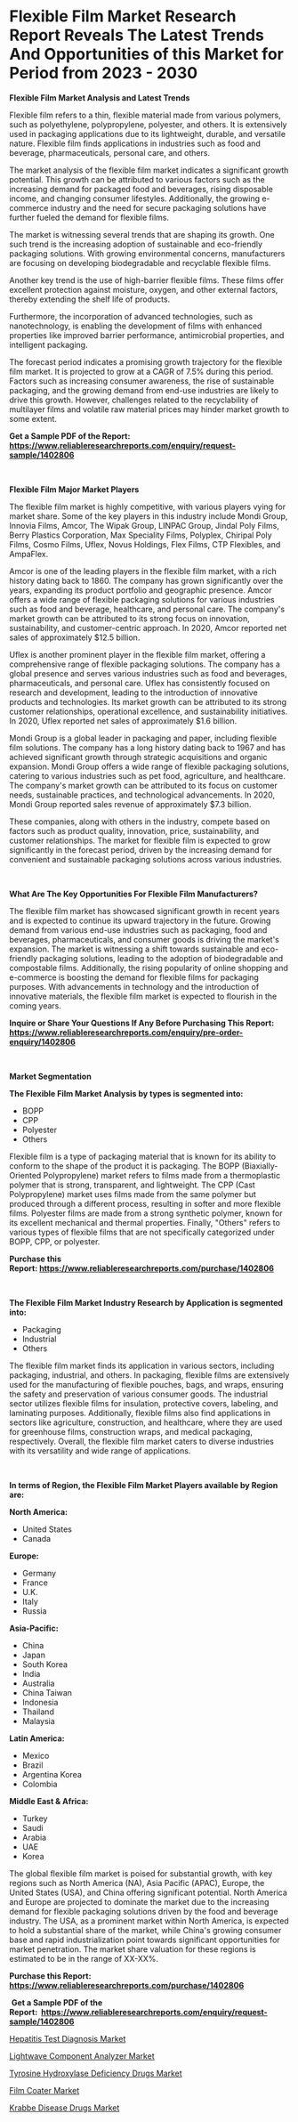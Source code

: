 <p><h1>Flexible Film Market Research Report Reveals The Latest Trends And Opportunities of this Market for Period from 2023 - 2030</h1></p><p><strong>Flexible Film Market Analysis and Latest Trends</strong></p>
<p><p>Flexible film refers to a thin, flexible material made from various polymers, such as polyethylene, polypropylene, polyester, and others. It is extensively used in packaging applications due to its lightweight, durable, and versatile nature. Flexible film finds applications in industries such as food and beverage, pharmaceuticals, personal care, and others.</p><p>The market analysis of the flexible film market indicates a significant growth potential. This growth can be attributed to various factors such as the increasing demand for packaged food and beverages, rising disposable income, and changing consumer lifestyles. Additionally, the growing e-commerce industry and the need for secure packaging solutions have further fueled the demand for flexible films.</p><p>The market is witnessing several trends that are shaping its growth. One such trend is the increasing adoption of sustainable and eco-friendly packaging solutions. With growing environmental concerns, manufacturers are focusing on developing biodegradable and recyclable flexible films.</p><p>Another key trend is the use of high-barrier flexible films. These films offer excellent protection against moisture, oxygen, and other external factors, thereby extending the shelf life of products.</p><p>Furthermore, the incorporation of advanced technologies, such as nanotechnology, is enabling the development of films with enhanced properties like improved barrier performance, antimicrobial properties, and intelligent packaging.</p><p>The forecast period indicates a promising growth trajectory for the flexible film market. It is projected to grow at a CAGR of 7.5% during this period. Factors such as increasing consumer awareness, the rise of sustainable packaging, and the growing demand from end-use industries are likely to drive this growth. However, challenges related to the recyclability of multilayer films and volatile raw material prices may hinder market growth to some extent.</p></p>
<p><strong>Get a Sample PDF of the Report:&nbsp; <a href="https://www.reliableresearchreports.com/enquiry/request-sample/1402806">https://www.reliableresearchreports.com/enquiry/request-sample/1402806</a></strong></p>
<p>&nbsp;</p>
<p><strong>Flexible Film Major Market Players</strong></p>
<p><p>The flexible film market is highly competitive, with various players vying for market share. Some of the key players in this industry include Mondi Group, Innovia Films, Amcor, The Wipak Group, LINPAC Group, Jindal Poly Films, Berry Plastics Corporation, Max Speciality Films, Polyplex, Chiripal Poly Films, Cosmo Films, Uflex, Novus Holdings, Flex Films, CTP Flexibles, and AmpaFlex.</p><p>Amcor is one of the leading players in the flexible film market, with a rich history dating back to 1860. The company has grown significantly over the years, expanding its product portfolio and geographic presence. Amcor offers a wide range of flexible packaging solutions for various industries such as food and beverage, healthcare, and personal care. The company's market growth can be attributed to its strong focus on innovation, sustainability, and customer-centric approach. In 2020, Amcor reported net sales of approximately $12.5 billion.</p><p>Uflex is another prominent player in the flexible film market, offering a comprehensive range of flexible packaging solutions. The company has a global presence and serves various industries such as food and beverages, pharmaceuticals, and personal care. Uflex has consistently focused on research and development, leading to the introduction of innovative products and technologies. Its market growth can be attributed to its strong customer relationships, operational excellence, and sustainability initiatives. In 2020, Uflex reported net sales of approximately $1.6 billion.</p><p>Mondi Group is a global leader in packaging and paper, including flexible film solutions. The company has a long history dating back to 1967 and has achieved significant growth through strategic acquisitions and organic expansion. Mondi Group offers a wide range of flexible packaging solutions, catering to various industries such as pet food, agriculture, and healthcare. The company's market growth can be attributed to its focus on customer needs, sustainable practices, and technological advancements. In 2020, Mondi Group reported sales revenue of approximately $7.3 billion.</p><p>These companies, along with others in the industry, compete based on factors such as product quality, innovation, price, sustainability, and customer relationships. The market for flexible film is expected to grow significantly in the forecast period, driven by the increasing demand for convenient and sustainable packaging solutions across various industries.</p></p>
<p>&nbsp;</p>
<p><strong>What Are The Key Opportunities For Flexible Film Manufacturers?</strong></p>
<p><p>The flexible film market has showcased significant growth in recent years and is expected to continue its upward trajectory in the future. Growing demand from various end-use industries such as packaging, food and beverages, pharmaceuticals, and consumer goods is driving the market's expansion. The market is witnessing a shift towards sustainable and eco-friendly packaging solutions, leading to the adoption of biodegradable and compostable films. Additionally, the rising popularity of online shopping and e-commerce is boosting the demand for flexible films for packaging purposes. With advancements in technology and the introduction of innovative materials, the flexible film market is expected to flourish in the coming years.</p></p>
<p><strong>Inquire or Share Your Questions If Any Before Purchasing This Report: <a href="https://www.reliableresearchreports.com/enquiry/pre-order-enquiry/1402806">https://www.reliableresearchreports.com/enquiry/pre-order-enquiry/1402806</a></strong></p>
<p>&nbsp;</p>
<p><strong>Market Segmentation</strong></p>
<p><strong>The Flexible Film Market Analysis by types is segmented into:</strong></p>
<p><ul><li>BOPP</li><li>CPP</li><li>Polyester</li><li>Others</li></ul></p>
<p><p>Flexible film is a type of packaging material that is known for its ability to conform to the shape of the product it is packaging. The BOPP (Biaxially-Oriented Polypropylene) market refers to films made from a thermoplastic polymer that is strong, transparent, and lightweight. The CPP (Cast Polypropylene) market uses films made from the same polymer but produced through a different process, resulting in softer and more flexible films. Polyester films are made from a strong synthetic polymer, known for its excellent mechanical and thermal properties. Finally, "Others" refers to various types of flexible films that are not specifically categorized under BOPP, CPP, or polyester.</p></p>
<p><strong>Purchase this Report:&nbsp;<a href="https://www.reliableresearchreports.com/purchase/1402806">https://www.reliableresearchreports.com/purchase/1402806</a></strong></p>
<p>&nbsp;</p>
<p><strong>The Flexible Film Market Industry Research by Application is segmented into:</strong></p>
<p><ul><li>Packaging</li><li>Industrial</li><li>Others</li></ul></p>
<p><p>The flexible film market finds its application in various sectors, including packaging, industrial, and others. In packaging, flexible films are extensively used for the manufacturing of flexible pouches, bags, and wraps, ensuring the safety and preservation of various consumer goods. The industrial sector utilizes flexible films for insulation, protective covers, labeling, and laminating purposes. Additionally, flexible films also find applications in sectors like agriculture, construction, and healthcare, where they are used for greenhouse films, construction wraps, and medical packaging, respectively. Overall, the flexible film market caters to diverse industries with its versatility and wide range of applications.</p></p>
<p>&nbsp;</p>
<p><strong>In terms of Region, the Flexible Film Market Players available by Region are:</strong></p>
<p>
    <p> <strong> North America: </strong>
        <ul>
            <li>United States</li>
            <li>Canada</li>
        </ul>
        </p> 
    <p> <strong> Europe: </strong>
        <ul>
            <li>Germany</li>
            <li>France</li>
            <li>U.K.</li>
            <li>Italy</li>
            <li>Russia</li>
        </ul>
        </p> 
    <p> <strong> Asia-Pacific: </strong>
        <ul>
            <li>China</li>
            <li>Japan</li>
            <li>South Korea</li>
            <li>India</li>
            <li>Australia</li>
            <li>China Taiwan</li>
            <li>Indonesia</li>
            <li>Thailand</li>
            <li>Malaysia</li>
        </ul>
        </p> 
    <p> <strong> Latin America: </strong>
        <ul>
            <li>Mexico</li>
            <li>Brazil</li>
            <li>Argentina Korea</li>
            <li>Colombia</li>
        </ul>
        </p> 
    <p> <strong> Middle East & Africa: </strong>
        <ul>
            <li>Turkey</li>
            <li>Saudi</li>
            <li>Arabia</li>
            <li>UAE</li>
            <li>Korea</li>
        </ul>
    </p>
    </p>
<p><p>The global flexible film market is poised for substantial growth, with key regions such as North America (NA), Asia Pacific (APAC), Europe, the United States (USA), and China offering significant potential. North America and Europe are projected to dominate the market due to the increasing demand for flexible packaging solutions driven by the food and beverage industry. The USA, as a prominent market within North America, is expected to hold a substantial share of the market, while China's growing consumer base and rapid industrialization point towards significant opportunities for market penetration. The market share valuation for these regions is estimated to be in the range of XX-XX%.</p></p>
<p><strong>Purchase this Report: <a href="https://www.reliableresearchreports.com/purchase/1402806">https://www.reliableresearchreports.com/purchase/1402806</a></strong></p>
<p>&nbsp;<strong>Get a Sample PDF of the Report:&nbsp;&nbsp;<a href="https://www.reliableresearchreports.com/enquiry/request-sample/1402806">https://www.reliableresearchreports.com/enquiry/request-sample/1402806</a></strong></p>
<p><strong></strong></p>
<p><p><a href="https://medium.com/@janrussell6445/hepatitis-test-diagnosis-market-competitive-analysis-market-trends-and-forecast-to-2030-fc4f24e4029f">Hepatitis Test Diagnosis Market</a></p><p><a href="https://github.com/virtuosemr/Market-Research-Report-List-1/blob/main/lightwave-component-analyzer-market.md">Lightwave Component Analyzer Market</a></p><p><a href="https://medium.com/@nayelibosco/tyrosine-hydroxylase-deficiency-drugs-market-share-evolution-and-market-growth-trends-2023-2030-9156c33cb5fb">Tyrosine Hydroxylase Deficiency Drugs Market</a></p><p><a href="https://github.com/surverupesha/Market-Research-Report-List-1/blob/main/film-coater-market.md">Film Coater Market</a></p><p><a href="https://medium.com/@josueherzog/krabbe-disease-drugs-market-insights-into-market-cagr-market-trends-and-growth-strategies-3e8e4a168f3c">Krabbe Disease Drugs Market</a></p></p>